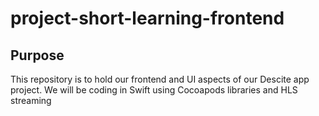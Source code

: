 # project-short-learning-frontend

## Purpose 
This repository is to hold our frontend and UI aspects of our Descite app project. We will be coding in Swift using Cocoapods libraries and HLS streaming
